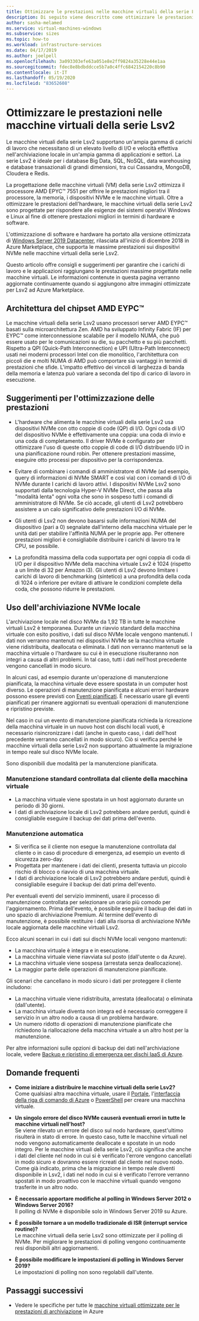 ```yaml
---
title: Ottimizzare le prestazioni nelle macchine virtuali della serie Lsv2 in Azure - Archiviazione
description: Di seguito viene descritto come ottimizzare le prestazioni per la propria soluzione nelle macchine virtuali della serie Lsv2.
author: sasha-melamed
ms.service: virtual-machines-windows
ms.subservice: sizes
ms.topic: how-to
ms.workload: infrastructure-services
ms.date: 04/17/2019
ms.author: joelpell
ms.openlocfilehash: 3a093303efe63a051e8e2ff9824a35228e44e1aa
ms.sourcegitcommit: fdec8e8bdbddcce5b7a0c4ffc6842154220c8b90
ms.contentlocale: it-IT
ms.lasthandoff: 05/19/2020
ms.locfileid: "83652608"
---
```

# <a name="optimize-performance-on-the-lsv2-series-virtual-machines"></a>Ottimizzare le prestazioni nelle macchine virtuali della serie Lsv2

Le macchine virtuali della serie Lsv2 supportano un'ampia gamma di carichi di lavoro che necessitano di un elevato livello di I/O e velocità effettiva nell'archiviazione locale in un'ampia gamma di applicazioni e settori.  La serie Lsv2 è ideale per i database Big Data, SQL, NoSQL, data warehousing e database transazionali di grandi dimensioni, tra cui Cassandra, MongoDB, Cloudera e Redis.

La progettazione delle macchine virtuali (VM) della serie Lsv2 ottimizza il processore AMD EPYC™ 7551 per offrire le prestazioni migliori tra il processore, la memoria, i dispositivi NVMe e le macchine virtuali. Oltre a ottimizzare le prestazioni dell'hardware, le macchine virtuali della serie Lsv2 sono progettate per rispondere alle esigenze dei sistemi operativi Windows e Linux al fine di ottenere prestazioni migliori in termini di hardware e software.

L'ottimizzazione di software e hardware ha portato alla versione ottimizzata di [Windows Server 2019 Datacenter](https://www.microsoft.com/cloud-platform/windows-server-pricing), rilasciata all'inizio di dicembre 2018 in Azure Marketplace, che supporta le massime prestazioni sui dispositivi NVMe nelle macchine virtuali della serie Lsv2.

Questo articolo offre consigli e suggerimenti per garantire che i carichi di lavoro e le applicazioni raggiungano le prestazioni massime progettate nelle macchine virtuali. Le informazioni contenute in questa pagina verranno aggiornate continuamente quando si aggiungono altre immagini ottimizzate per Lsv2 ad Azure Marketplace.

## <a name="amd-eypc-chipset-architecture"></a>Architettura del chipset AMD EYPC™

Le macchine virtuali della serie Lsv2 usano processori server AMD EYPC™ basati sulla microarchitettura Zen. AMD ha sviluppato Infinity Fabric (IF) per EYPC™ come interconnessione scalabile per il modello NUMA, che può essere usato per le comunicazioni su die, su pacchetto e su più pacchetti. Rispetto a QPI (Quick-Path Interconnection) e UPI (Ultra-Path Interconnect) usati nei moderni processori Intel con die monolitico, l'architettura con piccoli die e molti NUMA di AMD può comportare sia vantaggi in termini di prestazioni che sfide. L'impatto effettivo dei vincoli di larghezza di banda della memoria e latenza può variare a seconda del tipo di carico di lavoro in esecuzione.

## <a name="tips-for-maximizing-performance"></a>Suggerimenti per l'ottimizzazione delle prestazioni

* L'hardware che alimenta le macchine virtuali della serie Lsv2 usa dispositivi NVMe con otto coppie di code (QP) di I/O. Ogni coda di I/O del dispositivo NVMe è effettivamente una coppia: una coda di invio e una coda di completamento. Il driver NVMe è configurato per ottimizzare l'uso di queste otto coppie di code di I/O distribuendo I/O in una pianificazione round robin. Per ottenere prestazioni massime, eseguire otto processi per dispositivo per la corrispondenza.

* Evitare di combinare i comandi di amministratore di NVMe (ad esempio, query di informazioni di NVMe SMART e così via) con i comandi di I/O di NVMe durante I carichi di lavoro attivi. I dispositivi NVMe Lsv2 sono supportati dalla tecnologia Hyper-V NVMe Direct, che passa alla "modalità lenta" ogni volta che sono in sospeso tutti i comandi di amministratore di NVMe. Se ciò accade, gli utenti di Lsv2 potrebbero assistere a un calo significativo delle prestazioni I/O di NVMe.

* Gli utenti di Lsv2 non devono basarsi sulle informazioni NUMA del dispositivo (pari a 0) segnalate dall'interno della macchina virtuale per le unità dati per stabilire l'affinità NUMA per le proprie app. Per ottenere prestazioni migliori è consigliabile distribuire i carichi di lavoro tra le CPU, se possibile. 

* La profondità massima della coda supportata per ogni coppia di coda di I/O per il dispositivo NVMe della macchina virtuale Lsv2 è 1024 (rispetto a un limite di 32 per Amazon i3). Gli utenti di Lsv2 devono limitare i carichi di lavoro di benchmarking (sintetico) a una profondità della coda di 1024 o inferiore per evitare di attivare le condizioni complete della coda, che possono ridurre le prestazioni.

## <a name="utilizing-local-nvme-storage"></a>Uso dell'archiviazione NVMe locale

L'archiviazione locale nel disco NVMe da 1,92 TB in tutte le macchine virtuali Lsv2 è temporanea. Durante un riavvio standard della macchina virtuale con esito positivo, i dati sul disco NVMe locale vengono mantenuti. I dati non verranno mantenuti nei dispositivi NVMe se la macchina virtuale viene ridistribuita, deallocata o eliminata. I dati non verranno mantenuti se la macchina virtuale o l'hardware su cui è in esecuzione risulteranno non integri a causa di altri problemi. In tal caso, tutti i dati nell'host precedente vengono cancellati in modo sicuro.

In alcuni casi, ad esempio durante un'operazione di manutenzione pianificata, la macchina virtuale deve essere spostata in un computer host diverso. Le operazioni di manutenzione pianificata e alcuni errori hardware possono essere previsti con [Eventi pianificati](scheduled-events.md). È necessario usare gli eventi pianificati per rimanere aggiornati su eventuali operazioni di manutenzione e ripristino previste.

Nel caso in cui un evento di manutenzione pianificata richieda la ricreazione della macchina virtuale in un nuovo host con dischi locali vuoti, è necessario risincronizzare i dati (anche in questo caso, i dati dell'host precedente verranno cancellati in modo sicuro). Ciò si verifica perché le macchine virtuali della serie Lsv2 non supportano attualmente la migrazione in tempo reale sul disco NVMe locale.

Sono disponibili due modalità per la manutenzione pianificata.

### <a name="standard-vm-customer-controlled-maintenance"></a>Manutenzione standard controllata dal cliente della macchina virtuale

- La macchina virtuale viene spostata in un host aggiornato durante un periodo di 30 giorni.
- I dati di archiviazione locale di Lsv2 potrebbero andare perduti, quindi è consigliabile eseguire il backup dei dati prima dell'evento.

### <a name="automatic-maintenance"></a>Manutenzione automatica

- Si verifica se il cliente non esegue la manutenzione controllata dal cliente o in caso di procedure di emergenza, ad esempio un evento di sicurezza zero-day.
- Progettata per mantenere i dati dei clienti, presenta tuttavia un piccolo rischio di blocco o riavvio di una macchina virtuale.
- I dati di archiviazione locale di Lsv2 potrebbero andare perduti, quindi è consigliabile eseguire il backup dei dati prima dell'evento.

Per eventuali eventi del servizio imminenti, usare il processo di manutenzione controllata per selezionare un orario più comodo per l'aggiornamento. Prima dell'evento, è possibile eseguire il backup dei dati in uno spazio di archiviazione Premium. Al termine dell'evento di manutenzione, è possibile restituire i dati alla risorsa di archiviazione NVMe locale aggiornata delle macchine virtuali Lsv2.

Ecco alcuni scenari in cui i dati sui dischi NVMe locali vengono mantenuti:

- La macchina virtuale è integra e in esecuzione.
- La macchina virtuale viene riavviata sul posto (dall'utente o da Azure).
- La macchina virtuale viene sospesa (arrestata senza deallocazione).
- La maggior parte delle operazioni di manutenzione pianificate.

Gli scenari che cancellano in modo sicuro i dati per proteggere il cliente includono:

- La macchina virtuale viene ridistribuita, arrestata (deallocata) o eliminata (dall'utente).
- La macchina virtuale diventa non integra ed è necessario correggere il servizio in un altro nodo a causa di un problema hardware.
- Un numero ridotto di operazioni di manutenzione pianificate che richiedono la riallocazione della macchina virtuale a un altro host per la manutenzione.

Per altre informazioni sulle opzioni di backup dei dati nell'archiviazione locale, vedere [Backup e ripristino di emergenza per dischi IaaS di Azure](backup-and-disaster-recovery-for-azure-iaas-disks.md).

## <a name="frequently-asked-questions"></a>Domande frequenti

* **Come iniziare a distribuire le macchine virtuali della serie Lsv2?**  
   Come qualsiasi altra macchina virtuale, usare il [Portale](quick-create-portal.md), l'[interfaccia della riga di comando di Azure](quick-create-cli.md) o [PowerShell](quick-create-powershell.md) per creare una macchina virtuale.

* **Un singolo errore del disco NVMe causerà eventuali errori in tutte le macchine virtuali nell'host?**  
   Se viene rilevato un errore del disco sul nodo hardware, quest'ultimo risulterà in stato di errore. In questo caso, tutte le macchine virtuali nel nodo vengono automaticamente deallocate e spostate in un nodo integro. Per le macchine virtuali della serie Lsv2, ciò significa che anche i dati del cliente nel nodo in cui si è verificato l'errore vengono cancellati in modo sicuro e dovranno essere ricreati dal cliente nel nuovo nodo. Come già indicato, prima che la migrazione in tempo reale diventi disponibile in Lsv2, i dati nel nodo in cui si è verificato l'errore verranno spostati in modo proattivo con le macchine virtuali quando vengono trasferite in un altro nodo.

* **È necessario apportare modifiche al polling in Windows Server 2012 o Windows Server 2016?**  
   Il polling di NVMe è disponibile solo in Windows Server 2019 su Azure.  

* **È possibile tornare a un modello tradizionale di ISR (interrupt service routine)?**  
   Le macchine virtuali della serie Lsv2 sono ottimizzate per il polling di NVMe. Per migliorare le prestazioni di polling vengono continuamente resi disponibili altri aggiornamenti.

* **È possibile modificare le impostazioni di polling in Windows Server 2019?**  
   Le impostazioni di polling non sono regolabili dall'utente.
   
## <a name="next-steps"></a>Passaggi successivi

* Vedere le specifiche per tutte le [macchine virtuali ottimizzate per le prestazioni di archiviazione](sizes-storage.md) in Azure
